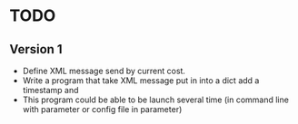 TODO
====

Version 1
---------

* Define XML message send by current cost.
* Write a program that take XML message put in into a dict add a timestamp and
* This program could be able to be launch several time (in command line with parameter or config file in parameter)


